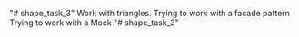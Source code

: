 "# shape_task_3" 
Work with triangles.
Trying to work with a facade pattern
Trying to work with a Mock
"# shape_task_3" 
